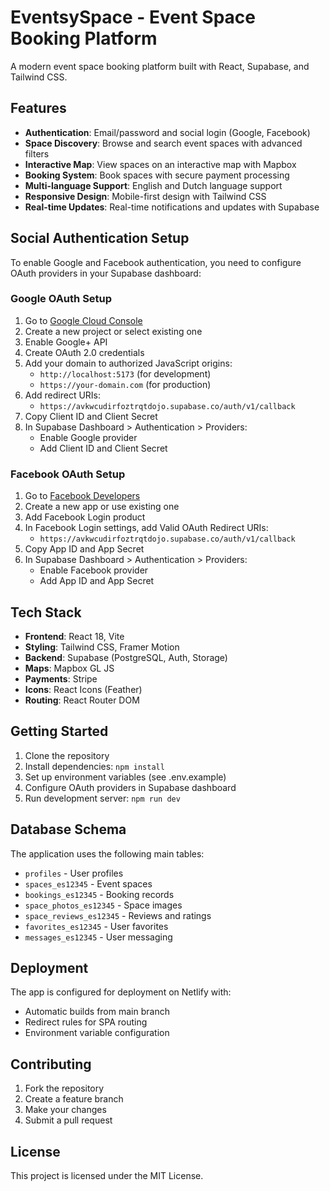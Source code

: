 # EventsySpace - Event Space Booking Platform

A modern event space booking platform built with React, Supabase, and Tailwind CSS.

## Features

- **Authentication**: Email/password and social login (Google, Facebook)
- **Space Discovery**: Browse and search event spaces with advanced filters
- **Interactive Map**: View spaces on an interactive map with Mapbox
- **Booking System**: Book spaces with secure payment processing
- **Multi-language Support**: English and Dutch language support
- **Responsive Design**: Mobile-first design with Tailwind CSS
- **Real-time Updates**: Real-time notifications and updates with Supabase

## Social Authentication Setup

To enable Google and Facebook authentication, you need to configure OAuth providers in your Supabase dashboard:

### Google OAuth Setup

1. Go to [Google Cloud Console](https://console.cloud.google.com/)
2. Create a new project or select existing one
3. Enable Google+ API
4. Create OAuth 2.0 credentials
5. Add your domain to authorized JavaScript origins:
   - `http://localhost:5173` (for development)
   - `https://your-domain.com` (for production)
6. Add redirect URIs:
   - `https://avkwcudirfoztrqtdojo.supabase.co/auth/v1/callback`
7. Copy Client ID and Client Secret
8. In Supabase Dashboard > Authentication > Providers:
   - Enable Google provider
   - Add Client ID and Client Secret

### Facebook OAuth Setup

1. Go to [Facebook Developers](https://developers.facebook.com/)
2. Create a new app or use existing one
3. Add Facebook Login product
4. In Facebook Login settings, add Valid OAuth Redirect URIs:
   - `https://avkwcudirfoztrqtdojo.supabase.co/auth/v1/callback`
5. Copy App ID and App Secret
6. In Supabase Dashboard > Authentication > Providers:
   - Enable Facebook provider
   - Add App ID and App Secret

## Tech Stack

- **Frontend**: React 18, Vite
- **Styling**: Tailwind CSS, Framer Motion
- **Backend**: Supabase (PostgreSQL, Auth, Storage)
- **Maps**: Mapbox GL JS
- **Payments**: Stripe
- **Icons**: React Icons (Feather)
- **Routing**: React Router DOM

## Getting Started

1. Clone the repository
2. Install dependencies: `npm install`
3. Set up environment variables (see .env.example)
4. Configure OAuth providers in Supabase dashboard
5. Run development server: `npm run dev`

## Database Schema

The application uses the following main tables:
- `profiles` - User profiles
- `spaces_es12345` - Event spaces
- `bookings_es12345` - Booking records
- `space_photos_es12345` - Space images
- `space_reviews_es12345` - Reviews and ratings
- `favorites_es12345` - User favorites
- `messages_es12345` - User messaging

## Deployment

The app is configured for deployment on Netlify with:
- Automatic builds from main branch
- Redirect rules for SPA routing
- Environment variable configuration

## Contributing

1. Fork the repository
2. Create a feature branch
3. Make your changes
4. Submit a pull request

## License

This project is licensed under the MIT License.